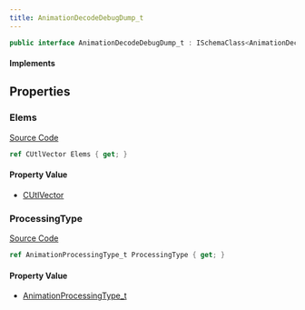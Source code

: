 ```yaml
---
title: AnimationDecodeDebugDump_t
---
```


```csharp
public interface AnimationDecodeDebugDump_t : ISchemaClass<AnimationDecodeDebugDump_t>, ISchemaField, ISchemaClass, INativeHandle
```

#### Implements

## Properties

### Elems

[Source Code](https://github.com/swiftly-solution/swiftlys2/blob/beta/managed/src/SwiftlyS2.Generated/Schemas/Interfaces/AnimationDecodeDebugDump_t.cs#L19)

```csharp
ref CUtlVector Elems { get; }
```

#### Property Value

- [CUtlVector](/docs/api/)

### ProcessingType

[Source Code](https://github.com/swiftly-solution/swiftlys2/blob/beta/managed/src/SwiftlyS2.Generated/Schemas/Interfaces/AnimationDecodeDebugDump_t.cs#L16)

```csharp
ref AnimationProcessingType_t ProcessingType { get; }
```

#### Property Value

- [AnimationProcessingType_t](/docs/api/shared/schemadefinitions/animationprocessingtype_t)

